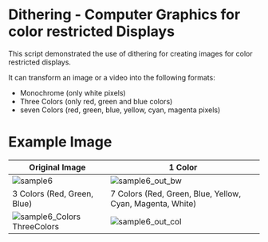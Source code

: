 # Dithering - Computer Graphics for color restricted Displays

This script demonstrated the use of dithering for creating images for color restricted displays.

It can transform an image or a video into the following formats:
* Monochrome (only white pixels)
* Three Colors (only red, green and blue colors)
* seven Colors (red, green, blue, yellow, cyan, magenta pixels)

# Example Image

| Original Image | 1 Color |
| ------------- | ------------- |
| ![sample6](https://github.com/beltoforion/dithering/assets/2202567/fe664cd3-f39c-4adb-a92e-a3ddd35c9adf)  | ![sample6_out_bw](https://github.com/beltoforion/dithering/assets/2202567/32dea061-a285-46ac-9ccf-56b4749cf0d4)  |
| 3 Colors (Red, Green, Blue)  | 7 Colors (Red, Green, Blue, Yellow, Cyan, Magenta, White) |
| ![sample6_Colors ThreeColors](https://github.com/beltoforion/dithering/assets/2202567/7d732a66-bb02-464b-9b45-3ad7d361a8b0)  | ![sample6_out_col](https://github.com/beltoforion/dithering/assets/2202567/370ead3e-0d7c-42b4-bada-6b84f1cd090f)  |




